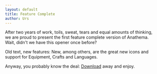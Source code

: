 ```yaml
---
layout: default
title: Feature Complete
author: Urs
---
```


<p>After two years of work, toils, sweat, tears and equal amounts of thinking, we are proud to present the first feature complete version of Anathema. Wait, didn't we have this opener once before?</p>
<p>Old text, new features: New, among others, are the great new icons and support for Equipment, Crafts and Languages.</p>
<p>Anyway, you probably know the deal: <a href="/downloads.html">Download</a> away and enjoy.</p>